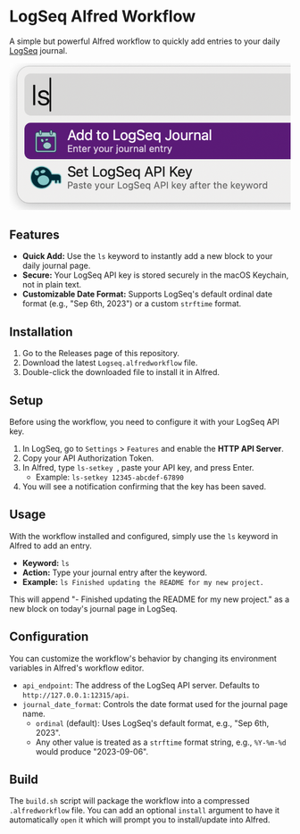 # LogSeq Alfred Workflow

A simple but powerful Alfred workflow to quickly add entries to your daily [LogSeq](https://logseq.com/) journal.

![Screenshot of the LogSeq Alfred Workflow in action](docs/Alfred.png)

## Features

*   **Quick Add:** Use the `ls` keyword to instantly add a new block to your daily journal page.
*   **Secure:** Your LogSeq API key is stored securely in the macOS Keychain, not in plain text.
*   **Customizable Date Format:** Supports LogSeq's default ordinal date format (e.g., "Sep 6th, 2023") or a custom `strftime` format.

## Installation

1.  Go to the Releases page of this repository.
2.  Download the latest `Logseq.alfredworkflow` file.
3.  Double-click the downloaded file to install it in Alfred.

## Setup

Before using the workflow, you need to configure it with your LogSeq API key.

1.  In LogSeq, go to `Settings` > `Features` and enable the **HTTP API Server**.
2.  Copy your API Authorization Token.
3.  In Alfred, type `ls-setkey `, paste your API key, and press Enter.
    *   Example: `ls-setkey 12345-abcdef-67890`
4.  You will see a notification confirming that the key has been saved.

## Usage

With the workflow installed and configured, simply use the `ls` keyword in Alfred to add an entry.

*   **Keyword:** `ls`
*   **Action:** Type your journal entry after the keyword.
*   **Example:** `ls Finished updating the README for my new project.`

This will append "- Finished updating the README for my new project." as a new block on today's journal page in LogSeq.

## Configuration

You can customize the workflow's behavior by changing its environment variables in Alfred's workflow editor.

*   `api_endpoint`: The address of the LogSeq API server. Defaults to `http://127.0.0.1:12315/api`.
*   `journal_date_format`: Controls the date format used for the journal page name.
    *   `ordinal` (default): Uses LogSeq's default format, e.g., "Sep 6th, 2023".
    *   Any other value is treated as a `strftime` format string, e.g., `%Y-%m-%d` would produce "2023-09-06".

## Build

The `build.sh` script will package the workflow into a compressed `.alfredworkflow` file.  You can add an optional `install` argument to have it automatically `open` it which will prompt you to install/update into Alfred.
